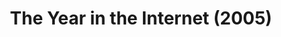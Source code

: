 ---
ee_id: '22'
site: '1'
type: '2'
long_id: 2005-025 The Year in the Internet (2005)
url: 2005-025-the-year-in-the-internet
title: The Year in the Internet (2005)
year: '2005'
medium: Website
commission:
add_credit:
dims:
pitch: "​Website featuring the best links of the year from various net people."
ps:
live_url: http://www.burncopy.com/bestoftheweb.html
related: "[23] 2006-020 The Year in the Internet (2006) - the-year-in-the-internet1"
youtube:
imgs: The_Year_in_the_Internet_2005_025_screenshot_database_IH.jpg
subheading:
year2: '2005'
download:
add_credits: Michael Bell Smith
related_code:
layout: things-i-made
---